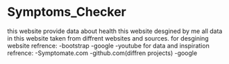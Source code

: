 # Symptoms_Checker
this website provide data about health
this website desgined by me 
all data in this website taken from diffrent websites and sources.
for desgining website refrence:
-bootstrap
-google
-youtube
for data and inspiration refrence:
-Symptomate.com
-github.com(diffren projects)
-google
